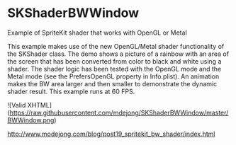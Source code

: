 # SKShaderBWWindow
Example of SpriteKit shader that works with OpenGL or Metal

This example makes use of the new OpenGL/Metal shader functionality of the SKShader class. The demo shows a picture of a rainbow with an area of the screen that has been converted from color to black and white using a shader. The shader logic has been tested with the OpenGL mode and the Metal mode (see the PrefersOpenGL property in Info.plist). An animation makes the BW area larger and then smaller to demonstrate the dynamic shader result. This example runs at 60 FPS.

![Valid XHTML] (https://raw.githubusercontent.com/mdejong/SKShaderBWWindow/master/BWWindow.png)

http://www.modejong.com/blog/post19_spritekit_bw_shader/index.html

